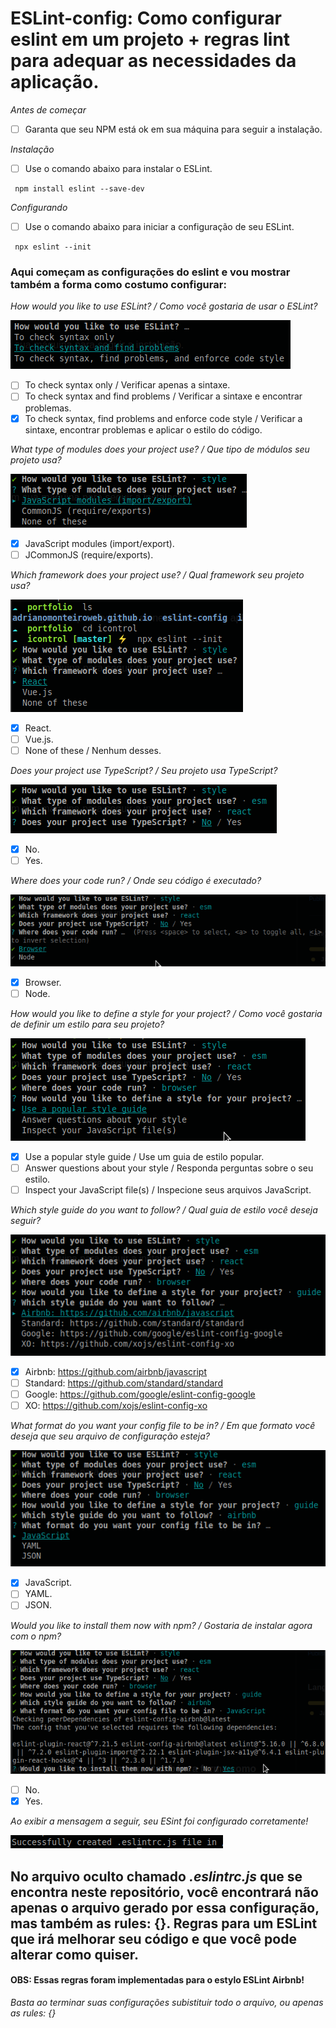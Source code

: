 # ESLint-config: Como configurar eslint em um projeto + regras lint para adequar as necessidades da aplicação.

*Antes de começar*
- [ ] Garanta que seu NPM está ok em sua máquina para seguir a instalação.

*Instalação*
- [ ] Use o comando abaixo para instalar o ESLint.
```
 npm install eslint --save-dev
```

*Configurando*
- [ ] Use o comando abaixo para iniciar a configuração de seu ESLint.
```
 npx eslint --init
```

### Aqui começam as configurações do eslint e vou mostrar também a forma como costumo configurar:
*How would you like to use ESLint? / Como você gostaria de usar o ESLint?*

![use eslint](./images/eslint1.png)

- [ ] To check syntax only / Verificar apenas a sintaxe.
- [ ] To check syntax and find problems / Verificar a sintaxe e encontrar problemas.
- [x] To check syntax, find problems and enforce code style / Verificar a sintaxe, encontrar problemas e aplicar o estilo do código.

*What type of modules does your project use? / Que tipo de módulos seu projeto usa?*

![use eslint](./images/eslint2.png)

- [x] JavaScript modules (import/export).
- [ ] JCommonJS (require/exports).

*Which framework does your project use? / Qual framework seu projeto usa?*

![use eslint](./images/eslint3.png)

- [x] React.
- [ ] Vue.js.
- [ ] None of these / Nenhum desses.

*Does your project use TypeScript? / Seu projeto usa TypeScript?*

![use eslint](./images/eslint4.png)

- [x] No.
- [ ] Yes.

*Where does your code run? / Onde seu código é executado?*

![use eslint](./images/eslint5.png)

- [x] Browser.
- [ ] Node.

*How would you like to define a style for your project? / Como você gostaria de definir um estilo para seu projeto?*

![use eslint](./images/eslint6.png)

- [x] Use a popular style guide / Use um guia de estilo popular.
- [ ] Answer questions about your style / Responda perguntas sobre o seu estilo.
- [ ] Inspect your JavaScript file(s) / Inspecione seus arquivos JavaScript.

*Which style guide do you want to follow? / Qual guia de estilo você deseja seguir?*

![use eslint](./images/eslint7.png)

- [x] Airbnb: https://github.com/airbnb/javascript
- [ ] Standard: https://github.com/standard/standard
- [ ] Google: https://github.com/google/eslint-config-google
- [ ] XO: https://github.com/xojs/eslint-config-xo

*What format do you want your config file to be in? / Em que formato você deseja que seu arquivo de configuração esteja?*

![use eslint](./images/eslint8.png)

- [x] JavaScript.
- [ ] YAML.
- [ ] JSON.

*Would you like to install them now with npm? / Gostaria de instalar agora com o npm?*

![use eslint](./images/eslint9.png)

- [ ] No.
- [x] Yes.

*Ao exibir a mensagem a seguir, seu ESint foi configurado corretamente!*

![use eslint](./images/eslint10.png)

## No arquivo oculto chamado *.eslintrc.js* que se encontra neste repositório, você encontrará não apenas o arquivo gerado por essa configuração, mas também as rules: {}. Regras para um ESLint que irá melhorar seu código e que você pode alterar como quiser.

#### OBS: Essas regras foram implementadas para o estylo ESLint Airbnb!

*Basta ao terminar suas configurações subistituir todo o arquivo, ou apenas as rules: {}*